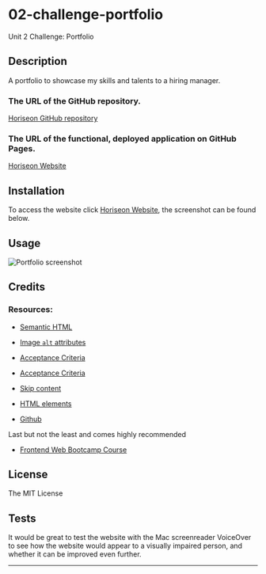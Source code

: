 # 02-challenge-portfolio
Unit 2 Challenge: Portfolio

## Description 
A portfolio to showcase my skills and talents to a hiring manager.

### The URL of the GitHub repository.
[Horiseon GitHub repository](https://github.com/shirleyama/02-challenge-portfolio)
### The URL of the functional, deployed application on GitHub Pages.
[Horiseon Website](https://shirleyama.github.io/02-challenge-portfolio/)


## Installation

To access the website click [Horiseon Website](https://shirleyama.github.io/02-challenge-portfolio/), the screenshot can be found below.


## Usage 

![Portfolio screenshot](assets/images/01-html-css-git-challenge-demo.png)

## Credits

### Resources:

* [Semantic HTML](https://www.w3schools.com/html/html5_semantic_elements.asp)

* [Image `alt` attributes](https://www.w3schools.com/tags/att_img_alt.asp)

* [Acceptance Criteria](https://www.altexsoft.com/blog/business/acceptance-criteria-purposes-formats-and-best-practices/)

* [Acceptance Criteria](https://rubygarage.org/blog/clear-acceptance-criteria-and-why-its-important)

* [Skip content](https://webaim.org/techniques/skipnav/#hidden)

* [HTML elements](https://developer.mozilla.org/en-US/docs/Web/HTML/Element)

* [Github](https://docs.github.com/en)

Last but not the least and comes highly recommended
* [Frontend Web Bootcamp Course ](https://courses.bootcampspot.com/)

## License
The MIT License

## Tests

It would be great to test the website with the Mac screenreader VoiceOver to see how the website would appear to a visually impaired person, and whether it can be improved even further.

---


